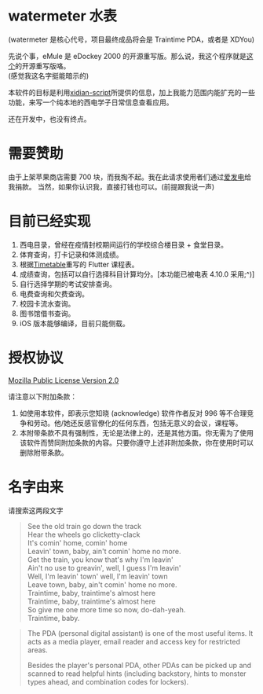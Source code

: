 # watermeter 水表

(watermeter 是核心代号，项目最终成品将会是 Traintime PDA，或者是 XDYou)

先说个事，eMule 是 eDockey 2000 的开源重写版。那么说，我这个程序就是[这个](https://myxdu.moefactory.com/)的开源重写版咯。  
(感觉我这名字挺能暗示的)

本软件的目标是利用[xidian-script](https://github.com/xdlinux/xidian-scripts)所提供的信息，加上我能力范围内能扩充的一些功能，来写一个纯本地的西电学子日常信息查看应用。

还在开发中，也没有终点。

# 需要赞助

由于上架苹果商店需要 700 块，而我掏不起。我在此请求使用者们通过[爱发电](http://afdian.net/a/benderblog)给我捐款。
当然，如果你认识我，直接打钱也可以。(前提跟我说一声)

# 目前已经实现

1. 西电目录，曾经在疫情封校期间运行的学校综合楼目录 + 食堂目录。
2. 体育查询，打卡记录和体测成绩。
3. 根据[Timetable](https://github.com/zfman/TimetableView)重写的 Flutter 课程表。
4. 成绩查询，包括可以自行选择科目计算均分。[本功能已被电表 4.10.0 采用;^)]
5. 自行选择学期的考试安排查询。
6. 电费查询和欠费查询。
7. 校园卡流水查询。
8. 图书馆借书查询。
9. iOS 版本能够编译，目前只能侧载。

# 授权协议

[Mozilla Public License Version 2.0](http://mozilla.org/MPL/2.0/)

请注意以下附加条款：

1. 如使用本软件，即表示您知晓 (acknowledge) 软件作者反对 996 等不合理竞争和劳动。他/她还反感官僚化的任何东西，包括无意义的会议，课程等。
2. 本附带条款不具有强制性，无论是法律上的，还是其他方面。你无需为了使用该软件而赞同附加条款的内容。只要你遵守上述非附加条款，你在使用时可以删除附带条款。

# 名字由来

请搜索这两段文字

> See the old train go down the track  
> Hear the wheels go clicketty-clack  
> It's comin' home, comin' home  
> Leavin' town, baby, ain't comin' home no more.  
> Get the train, you know that's why I'm leavin'  
> Ain't no use to greavin', well, I guess I'm leavin'  
> Well, I'm leavin' town' well, I'm leavin' town  
> Leave town, baby, ain't comin' home no more.  
> Traintime, baby, traintime's almost here  
> Traintime, baby, traintime's almost here  
> So give me one more time so now, do-dah-yeah.  
> Traintime, baby.

> The PDA (personal digital assistant) is one of the most useful items. It acts as a media player, email reader and access key for restricted areas.
>
> Besides the player's personal PDA, other PDAs can be picked up and scanned to read helpful hints (including backstory, hints to monster types ahead, and combination codes for lockers).
